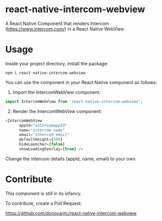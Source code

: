 # react-native-intercom-webview

A React Native Component that renders Intercom (https://www.intercom.com/) in a React Native WebView.

# Usage

Inside your project directory, install the package:

`npm i react-native-intercom-webview`

You can use the component in your React Native component as follows:

1. Import the IntercomWebView component:

```javascript
import IntercomWebView from 'react-native-intercom-webview';
```

2. Render the IntercomWebView component:

```javascript
<IntercomWebView
      appId="intercomappId"
      name="intercom name"
      email="intercom email"
      defaultHeight={500}
      hideLauncher={false}
      showLoadingOverlay={true} />
```
             
Change the intercom details (appId, name, email) to your own.
             
# Contribute
This component is still in its infancy.

To contribute, create a Pull Request:

https://github.com/donovantc/react-native-intercom-webview

